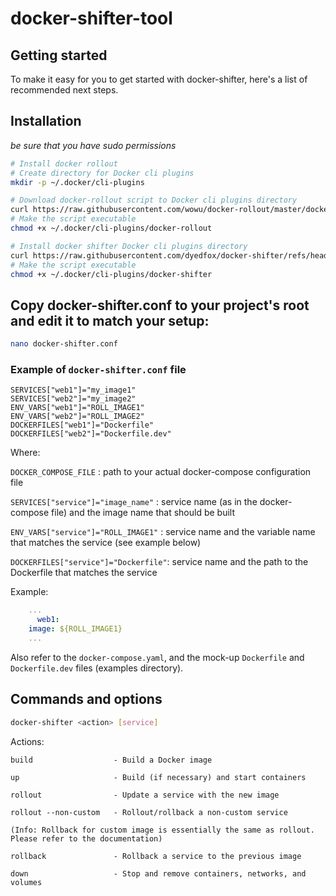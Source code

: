 # docker-shifter-tool

## Getting started

To make it easy for you to get started with docker-shifter, here's a list of recommended next steps.

## Installation
*be sure that you have sudo permissions*
```bash
# Install docker rollout
# Create directory for Docker cli plugins
mkdir -p ~/.docker/cli-plugins

# Download docker-rollout script to Docker cli plugins directory
curl https://raw.githubusercontent.com/wowu/docker-rollout/master/docker-rollout -o ~/.docker/cli-plugins/docker-rollout
# Make the script executable
chmod +x ~/.docker/cli-plugins/docker-rollout

# Install docker shifter Docker cli plugins directory
curl https://raw.githubusercontent.com/dyedfox/docker-shifter/refs/heads/main/plugin/docker-shifter -o ~/.docker/cli-plugins/docker-shifter
# Make the script executable
chmod +x ~/.docker/cli-plugins/docker-shifter
```

## Copy docker-shifter.conf to your project's root and edit it to match your setup:

```bash 
nano docker-shifter.conf
```
### Example of `docker-shifter.conf` file

```
SERVICES["web1"]="my_image1"
SERVICES["web2"]="my_image2"
ENV_VARS["web1"]="ROLL_IMAGE1"
ENV_VARS["web2"]="ROLL_IMAGE2"
DOCKERFILES["web1"]="Dockerfile"
DOCKERFILES["web2"]="Dockerfile.dev"
```
Where:

   `DOCKER_COMPOSE_FILE`                : path to your actual docker-compose configuration file

   `SERVICES["service"]="image_name"`   : service name (as in the docker-compose file) and the image name that should be built

   `ENV_VARS["service"]="ROLL_IMAGE1"`  : service name and the variable name that matches the service (see example below)

   `DOCKERFILES["service"]="Dockerfile"`:  service name and the path to the Dockerfile that matches the service
   
Example:

```yaml
    ...
      web1:
    image: ${ROLL_IMAGE1}
    ...
```
Also refer to the `docker-compose.yaml`, and the mock-up `Dockerfile` and `Dockerfile.dev` files (examples directory).

## Commands and options

```bash
docker-shifter <action> [service]
```

Actions:

    build                  - Build a Docker image

    up                     - Build (if necessary) and start containers

    rollout                - Update a service with the new image

    rollout --non-custom   - Rollout/rollback a non-custom service

    (Info: Rollback for custom image is essentially the same as rollout. Please refer to the documentation)

    rollback               - Rollback a service to the previous image

    down                   - Stop and remove containers, networks, and volumes